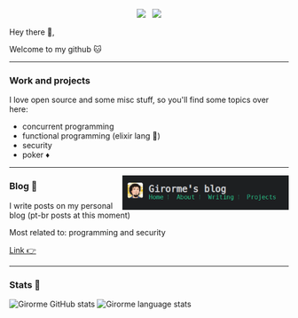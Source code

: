<!-- # [![header](my-banner)]() -->

<p align='center'>
<a href="https://twitter.com/girorme1"><img height="30" src="https://github.com/WaylonWalker/WaylonWalker/blob/main/icon/twitter.png?raw=true"></a>&nbsp;&nbsp;
<a href="https://www.linkedin.com/in/rodrigo-girorme/"><img height="30" src="https://github.com/WaylonWalker/WaylonWalker/blob/main/icon/linkedin.png?raw=true"></a>
</p>

Hey there 👋,

Welcome to my github 🐱

---
 
### Work and projects

I love open source and some misc stuff, so you'll find some topics over here:

- concurrent programming
- functional programming (elixir lang 💜)
- security
- poker ♦️
 ---

<p>
  <a href="https://girorme.github.io/"><img width="300" align='right' src="https://github.com/girorme/girorme/blob/main/header-blog.PNG"></a>
</p>

### Blog 🌱

I write posts on my personal blog (pt-br posts at this moment)

Most related to: programming and security

[Link 👉](https://girorme.github.io/)

---

### Stats 🌟
![Girorme GitHub stats](https://github-readme-stats.vercel.app/api?username=girorme&show_icons=true&theme=radical)
![Girorme language stats](https://github-readme-stats.vercel.app/api/top-langs/?username=girorme&hide=html,css,dockerfile&layout=compact)

